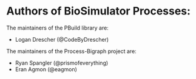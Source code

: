 # Authors of BioSimulator Processes:

The maintainers of the PBuild library are:

* Logan Drescher (@CodeByDrescher)

The maintainers of the Process-Bigraph project are:

* Ryan Spangler (@prismofeverything)
* Eran Agmon  (@eagmon)


